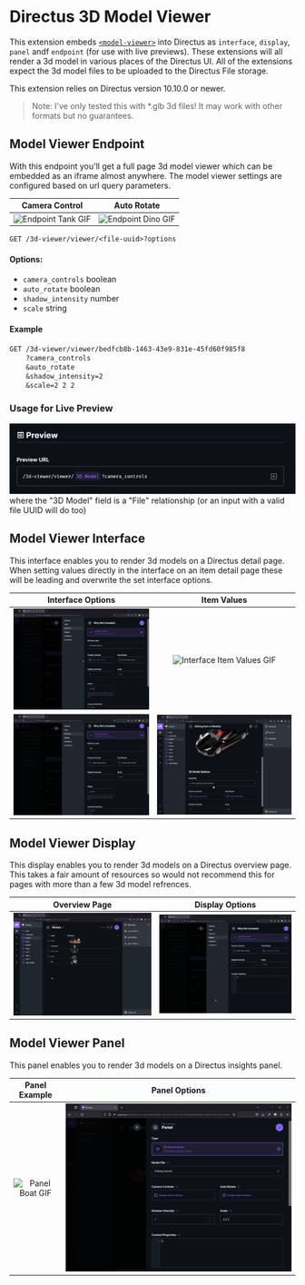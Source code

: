 # Directus 3D Model Viewer

This extension embeds [`<model-viewer>`](https://modelviewer.dev/) into Directus as `interface`, `display`, `panel` andf `endpoint` (for use with live previews). These extensions will all render a 3d model in various places of the Directus UI.
All of the extensions expect the 3d model files to be uploaded to the Directus File storage.

This extension relies on Directus version 10.10.0 or newer.

> Note: I've only tested this with *.glb 3d files! It may work with other formats but no guarantees.


## Model Viewer Endpoint
With this endpoint you'll get a full page 3d model viewer which can be embedded as an iframe almost anywhere. The model viewer settings are configured based on url query parameters.

Camera Control | Auto Rotate
:-------------:|:---------------:
![Endpoint Tank GIF](https://raw.githubusercontent.com/br41nslug/directus-extension-3d-viewer/master/images/endpoint_tank.gif) | ![Endpoint Dino GIF](https://raw.githubusercontent.com/br41nslug/directus-extension-3d-viewer/master/images/endpoint_dino.gif)

```http
GET /3d-viewer/viewer/<file-uuid>?options
```
#### Options:
- `camera_controls` boolean
- `auto_rotate` boolean
- `shadow_intensity` number
- `scale` string

#### Example
```http
GET /3d-viewer/viewer/bedfcb8b-1463-43e9-831e-45fd60f985f8
    ?camera_controls
    &auto_rotate
    &shadow_intensity=2
    &scale=2 2 2
```

### Usage for Live Preview

![](https://raw.githubusercontent.com/br41nslug/directus-extension-3d-viewer/master/images/endpoint_live_preview.png)
where the "3D Model" field is a "File" relationship (or an input with a valid file UUID will do too)

## Model Viewer Interface
This interface enables you to render 3d models on a Directus detail page. When setting values directly in the interface on an item detail page these will be leading and overwrite the set interface options.

Interface Options | Item Values
:----------------:|:---------------:
![Interface Options GIF](https://raw.githubusercontent.com/br41nslug/directus-extension-3d-viewer/master/images/interface_options.gif) | ![Interface Item Values GIF](images/interface_item.gif)
![Interface Options PNG](https://raw.githubusercontent.com/br41nslug/directus-extension-3d-viewer/master/images/interface_options.png) | ![Interface Item Values PNG](images/interface_item.png)

## Model Viewer Display
This display enables you to render 3d models on a Directus overview page. This takes a fair amount of resources so would not recommend this for pages with more than a few 3d model refrences.

Overview Page | Display Options
:------------:|:---------------:
![Overview Page GIF](https://raw.githubusercontent.com/br41nslug/directus-extension-3d-viewer/master/images/display_overview.gif) | ![Display Options GIF](https://raw.githubusercontent.com/br41nslug/directus-extension-3d-viewer/master/images/display_options.png)


## Model Viewer Panel
This panel enables you to render 3d models on a Directus insights panel.

Panel Example | Panel Options
:------------:|:---------------:
![Panel Boat GIF](https://raw.githubusercontent.com/br41nslug/directus-extension-3d-viewer/master/images/panel_boat.gif) | ![Panel Options PNG](https://raw.githubusercontent.com/br41nslug/directus-extension-3d-viewer/master/images/panel_options.png)
